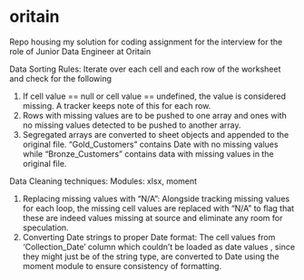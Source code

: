 # oritain
Repo housing my solution for coding assignment for the interview for the role of Junior Data Engineer at Oritain

Data Sorting Rules:
Iterate over each cell and each row of the worksheet and check for the following
1.	If cell value == null or cell value == undefined, the value is considered missing. A tracker keeps note of this for each row.
2.	Rows with missing values are to be pushed to one array and ones with no missing values detected to be pushed to another array.
3.	Segregated arrays are converted to sheet objects and appended to the original file. “Gold_Customers” contains Date with no missing values while “Bronze_Customers” contains data with missing values in the original file.

Data Cleaning techniques:
Modules: xlsx, moment
1.	Replacing missing values with “N/A”: Alongside tracking missing values for each loop, the missing cell values are replaced with “N/A” to flag that these are indeed values missing at source and eliminate any room for speculation.
2.	Converting Date strings to proper Date format: The cell values from ‘Collection_Date’ column which couldn’t be loaded as date values , since they might just be of the string type, are converted to Date using the moment module to ensure consistency of formatting. 


